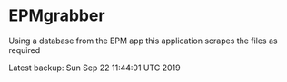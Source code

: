 # EPMgrabber
Using a database from the EPM app this application scrapes the files as required


Latest backup: Sun Sep 22 11:44:01 UTC 2019
